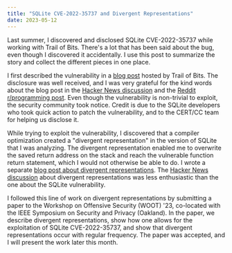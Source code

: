 ```yaml
---
title: "SQLite CVE-2022-35737 and Divergent Representations"
date: 2023-05-12
---
```


Last summer, I discovered and disclosed SQLite CVE-2022-35737 while working
with Trail of Bits. There's a lot that has been said about the bug, even though
I discovered it accidentally. I use this post to summarize the story and
collect the different pieces in one place.

I first described the vulnerability in a
[blog post](https://blog.trailofbits.com/2022/10/25/sqlite-vulnerability-july-2022-library-api/)
hosted by Trail of Bits. The disclosure was well received, and I was very
grateful for the kind words about the blog post in the
[Hacker News discussion](https://news.ycombinator.com/item?id=33329184) and
the
[Reddit r/programming post](https://www.reddit.com/r/programming/comments/ydb4uk/stranger_strings_an_exploitable_flaw_in_sqlite/). Even though the vulnerability is non-trivial to exploit, the
security community took notice. Credit is due to the SQLite developers who took
quick action to patch the vulnerability, and to the CERT/CC team for helping us
disclose it.

While trying to exploit the vulnerability, I discovered that a compiler
optimization created a "divergent representation" in the version of SQLite that
I was analyzing. The divergent representation enabled me to overwrite the saved
return address on the stack and reach the vulnerable function return statement,
which I would not otherwise be able to do. I wrote a separate
[blog post about divergent representations](https://blog.trailofbits.com/2022/11/10/divergent-representations-variable-overflows-c-compiler/). The
[Hacker News discussion](https://news.ycombinator.com/item?id=33546491) about
divergent representations was less enthusiastic than the one about the SQLite
vulnerability.

I followed this line of work on divergent representations by submitting a paper
to the Workshop on Offensive Security (WOOT) '23, co-located with the IEEE
Symposium on Security and Privacy (Oakland). In the paper, we describe
divergent representations, show how one allows for the exploitation of SQLite
CVE-2022-35737, and show that divergent representations occur with regular
frequency. The paper was accepted, and I will present the work later this
month.
